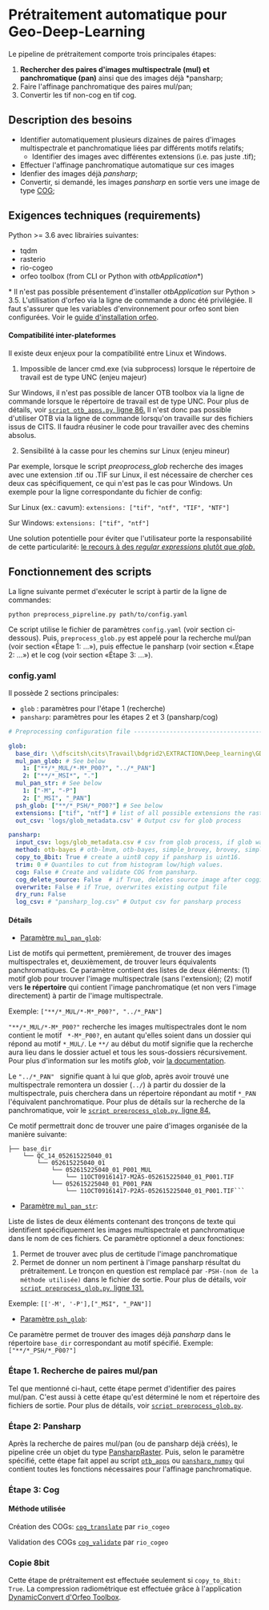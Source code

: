    
# Prétraitement automatique pour Geo-Deep-Learning
Le pipeline de prétraitement comporte trois principales étapes:
1. **Rechercher des paires d'images multispectrale (mul) et panchromatique (pan)** ainsi que des images déjà *pansharp;
2. Faire l'affinage panchromatique des paires mul/pan;
3. Convertir les tif non-cog en tif cog.

## Description des besoins

- Identifier automatiquement plusieurs dizaines de paires d'images multispectrale et panchromatique liées par différents motifs relatifs;
	- Identifier des images avec différentes extensions (i.e. pas juste .tif);
- Effectuer l'affinage panchromatique automatique sur ces images
- Idenfier des images déjà *pansharp*;
- Convertir, si demandé, les images *pansharp* en sortie vers une image de type [COG](https://www.cogeo.org/);

## Exigences techniques (requirements)
Python ­>= 3.6 avec librairies suivantes: 
- tqdm
- rasterio
- rio-cogeo
- orfeo toolbox (from CLI or Python with *otbApplication**)

\* Il n'est pas possible présentement d'installer *otbApplication* sur Python ­­> 3.5. L'utilisation d'orfeo via la ligne de commande a donc été privilégiée. Il faut s'assurer que les variables d'environnement pour orfeo sont bien configurées. Voir le [guide d'installation orfeo]([https://www.orfeo-toolbox.org/CookBook/Installation.html](https://www.orfeo-toolbox.org/CookBook/Installation.html)). 

#### Compatibilité inter-plateformes

Il existe deux enjeux pour la compatibilité entre Linux et Windows.

1. Impossible de lancer cmd.exe (via subprocess) lorsque le répertoire de travail est de type UNC (enjeu majeur)

Sur Windows, il n'est pas possible de lancer OTB toolbox via la ligne de commande lorsque le répertoire de travail est de type UNC. Pour plus de détails, voir [`script otb_apps.py`, ligne 86.](https://github.com/remtav/preprocessing-gdl/blob/master/otb_apps.py#L86)
Il n'est donc pas possible d'utiliser OTB via la ligne de commande lorsqu'on travaille sur des fichiers issus de CITS. Il faudra réusiner le code pour travailler avec des chemins absolus.

2. Sensibilité à la casse pour les chemins sur Linux (enjeu mineur)

Par exemple, lorsque le script *preoprocess_glob* recherche des images avec une extension .tif ou .TIF sur Linux, il est nécessaire de chercher ces deux cas spécifiquement, ce qui n'est pas le cas pour Windows. Un exemple pour la ligne correspondante du fichier de config:

Sur Linux (ex.: cavum): 
```extensions: ["tif", "ntf", "TIF", "NTF"]```

Sur Windows:
```extensions: ["tif", "ntf"]```

Une solution potentielle pour éviter que l'utilisateur porte la responsabilité de cette particularité: [le recours à des *regular expressions* plutôt que *glob*.](https://stackoverflow.com/questions/8151300/ignore-case-in-glob-on-linux)


## Fonctionnement des scripts

La ligne suivante permet d'exécuter le script à partir de la ligne de commandes:
 
```python preprocess_pipreline.py path/to/config.yaml```

Ce script utilise le fichier de paramètres  `config.yaml` (voir section ci-dessous). Puis, ```preprocess_glob.py``` est appelé pour la recherche mul/pan (voir section «Étape 1: ...»), puis effectue le pansharp (voir section «.Étape 2: ...») et le cog (voir section «Étape 3: ...»). 

### config.yaml

Il possède 2 sections principales: 

- `glob` : paramètres pour l'étape 1 (recherche)
- `pansharp`: paramètres pour les étapes 2 et 3 (pansharp/cog)

```yaml
# Preprocessing configuration file ------------------------------------------------

glob:
  base_dir: \\dfscitsh\cits\Travail\bdgrid2\EXTRACTION\Deep_learning\GDL_EAU_2019_20\AMA3\image # Directory containing all images  
  mul_pan_glob: # See below
    1: ["**/*_MUL/*-M*_P00?", "../*_PAN"]
    2: ["**/*_MSI*", "."]
  mul_pan_str: # See below
    1: ["-M", "-P"]
    2: ["_MSI", "_PAN"]
  psh_glob: ["**/*_PSH/*_P00?"] # See below
  extensions: ["tif", "ntf"] # list of all possible extensions the raster files may have. Case-sensitive on Linux.
  out_csv: 'logs/glob_metadata.csv' # Output csv for glob process

pansharp:
  input_csv: logs/glob_metadata.csv # csv from glob process, if glob was done as separate step (ex.: by executing preprocess_glob.py directly).
  method: otb-bayes # otb-lmvm, otb-bayes, simple_brovey, brovey, simple_mean, esri, hsv
  copy_to_8bit: True # create a uint8 copy if pansharp is uint16.
  trim: 0 # Quantiles to cut from histogram low/high values.
  cog: False # Create and validate COG from pansharp.
  cog_delete_source: False  # if True, deletes source image after coggifying process is done
  overwrite: False # if True, overwrites existing output file
  dry_run: False
  log_csv: # "pansharp_log.csv" # Output csv for pansharp process
```

#### Détails

- [Paramètre `mul_pan_glob`](https://github.com/remtav/preprocessing-gdl/blob/master/preprocess_glob.py#L31):         

List de motifs qui permettent, premièrement, de trouver des images multispectrales et, deuxièmement, de trouver leurs équivalents panchromatiques. Ce paramètre contient des listes de deux éléments:
        (1) motif glob pour trouver l'image multispectrale (sans l'extension);
        (2) motif vers **le répertoire** qui contient l'image panchromatique (et non vers l'image directement) à partir de l'image multispectrale.

Exemple: `["**/*_MUL/*-M*_P00?", "../*_PAN"]`

`"**/*_MUL/*-M*_P00?"` recherche les images multispectrales dont le nom contient le motif ` *-M*_P00?`, en autant qu'elles soient dans un dossier qui répond au motif `*_MUL/`. Le ` **/ ` au début du motif signifie que la recherche aura lieu dans le dossier actuel et tous les sous-dossiers récursivement. Pour plus d'information sur les motifs *glob*, voir [la documentation](https://docs.python.org/3/library/glob.html).

Le `"../*_PAN" ` signifie quant à lui que *glob*, après avoir trouvé une multispectrale remontera un dossier (`../`) à partir du dossier de la multispectrale, puis cherchera dans un répertoire répondant au motif `*_PAN` l'équivalent panchromatique. Pour plus de détails sur la recherche de la panchromatique, voir le [`script preprocess_glob.py`, ligne 84.](https://github.com/remtav/preprocessing-gdl/blob/master/preprocess_glob.py#L84)

Ce motif permettrait donc de trouver une paire d'images organisée de la manière suivante:
```
├── base_dir
    └── QC_14_052615225040_01
        └── 052615225040_01
            └── 052615225040_01_P001_MUL
	            └── 11OCT09161417-M2AS-052615225040_01_P001.TIF
	        └── 052615225040_01_P001_PAN
		        └── 11OCT09161417-P2AS-052615225040_01_P001.TIF```
```
- [Paramètre `mul_pan_str`](https://github.com/remtav/preprocessing-gdl/blob/master/preprocess_glob.py#L36):  

Liste de listes de deux éléments contenant des tronçons de texte qui identifient spécifiquement les images multispectrale et panchromatique dans le nom de ces fichiers. Ce paramètre optionnel a deux fonctiones:
1. Permet de trouver avec plus de certitude l'image panchromatique
2. Permet de donner un nom pertinent à l'image pansharp résultat du prétraitement. Le tronçon en question est remplacé par `-PSH-(nom de la méthode utilisée)` dans le fichier de sortie. Pour plus de détails, voir [`script preprocess_glob.py`, ligne 131.](https://github.com/remtav/preprocessing-gdl/blob/master/preprocess_glob.py#L131)

Exemple: `[['-M', '-P'],["_MSI", "_PAN"]]`

- [Paramètre `psh_glob`](https://github.com/remtav/preprocessing-gdl/blob/master/preprocess_glob.py#L39):  

Ce paramètre permet de trouver des images déjà *pansharp* dans le répertoire `base_dir` correspondant au motif spécifié. Exemple: `["**/*_PSH/*_P00?"]`

### Étape 1. Recherche de paires mul/pan

Tel que mentionné ci-haut, cette étape permet d'identifier des paires mul/pan. C'est aussi à cette étape qu'est déterminé le nom et répertoire des fichiers de sortie. Pour plus de détails, voir [`script preprocess_glob.py`](https://github.com/remtav/preprocessing-gdl/blob/master/preprocess_glob.py).

### Étape 2: Pansharp

Après la recherche de paires mul/pan (ou de pansharp déjà créés), le pipeline crée un objet du type [PansharpRaster](). Puis, selon le paramètre spécifié, cette étape fait appel au script [`otb_apps`](https://github.com/remtav/preprocessing-gdl/blob/master/otb_apps.py) ou [`pansharp_numpy`](https://github.com/remtav/preprocessing-gdl/blob/master/pansharp_numpy.py) qui contient toutes les fonctions nécessaires pour l'affinage panchromatique. 

### Étape 3: Cog

#### Méthode utilisée
Création des COGs:
[`cog_translate`](https://github.com/cogeotiff/rio-cogeo/blob/452edc1a90f87fe1fa7bbe597c6bf346b3be7366/rio_cogeo/cogeo.py#L53)	par `rio_cogeo`

Validation des COGs
[`cog_validate`](https://github.com/cogeotiff/rio-cogeo/blob/452edc1a90f87fe1fa7bbe597c6bf346b3be7366/rio_cogeo/cogeo.py#L315) par `rio_cogeo`

### Copie 8bit

Cette étape de prétraitement est effectuée seulement si  `copy_to_8bit: True`. La compression radiométrique est effectuée grâce à l'application [DynamicConvert d'Orfeo Toolbox]([https://www.orfeo-toolbox.org/CookBook/Applications/app_DynamicConvert.html](https://www.orfeo-toolbox.org/CookBook/Applications/app_DynamicConvert.html)).

